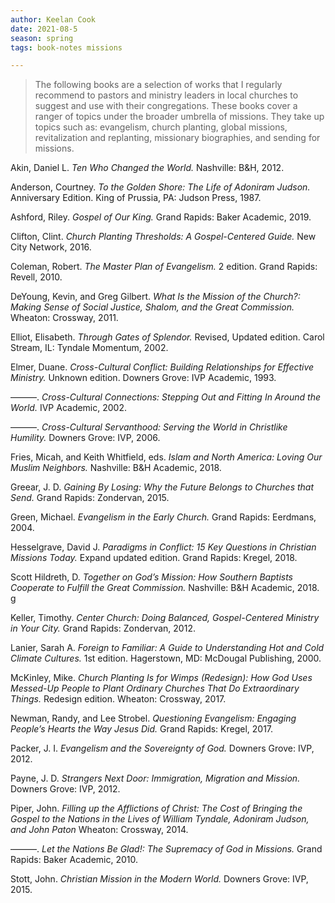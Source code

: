 ```yaml
---
author: Keelan Cook
date: 2021-08-5
season: spring
tags: book-notes missions

---
```


>The following books are a selection of works that I regularly recommend to pastors and ministry leaders in local churches to suggest and use with their congregations. These books cover a ranger of topics under the broader umbrella of missions. They take up topics such as: evangelism, church planting, global missions, revitalization and replanting, missionary biographies, and sending for missions.

Akin, Daniel L. *Ten Who Changed the World.* Nashville: B&H, 2012.

Anderson, Courtney. *To the Golden Shore: The Life of Adoniram Judson.* Anniversary Edition. King of Prussia, PA: Judson Press, 1987.

Ashford, Riley. *Gospel of Our King.* Grand Rapids: Baker Academic, 2019.

Clifton, Clint. *Church Planting Thresholds: A Gospel-Centered Guide.* New City Network, 2016.

Coleman, Robert. *The Master Plan of Evangelism.* 2 edition. Grand Rapids: Revell, 2010.

DeYoung, Kevin, and Greg Gilbert. *What Is the Mission of the Church?: Making Sense of Social Justice, Shalom, and the Great Commission.* Wheaton: Crossway, 2011.

Elliot, Elisabeth. *Through Gates of Splendor.* Revised, Updated edition. Carol Stream, IL: Tyndale Momentum, 2002.

Elmer, Duane. *Cross-Cultural Conflict: Building Relationships for Effective Ministry.* Unknown edition. Downers Grove: IVP Academic, 1993.

———. *Cross-Cultural Connections: Stepping Out and Fitting In Around the World.* IVP Academic, 2002.

———. *Cross-Cultural Servanthood: Serving the World in Christlike Humility.* Downers Grove: IVP, 2006.

Fries, Micah, and Keith Whitfield, eds. *Islam and North America: Loving Our Muslim Neighbors.* Nashville: B&H Academic, 2018.

Greear, J. D. *Gaining By Losing: Why the Future Belongs to Churches that Send.* Grand Rapids: Zondervan, 2015.

Green, Michael. *Evangelism in the Early Church.* Grand Rapids: Eerdmans, 2004.

Hesselgrave, David J. *Paradigms in Conflict: 15 Key Questions in Christian Missions Today.* Expand updated edition. Grand Rapids: Kregel, 2018.

Scott Hildreth, D. *Together on God’s Mission: How Southern Baptists Cooperate to Fulfill the Great Commission.* Nashville: B&H Academic, 2018. g

Keller, Timothy. *Center Church: Doing Balanced, Gospel-Centered Ministry in Your City.* Grand Rapids: Zondervan, 2012.

Lanier, Sarah A. *Foreign to Familiar: A Guide to Understanding Hot and Cold Climate Cultures.* 1st edition. Hagerstown, MD: McDougal Publishing, 2000.

McKinley, Mike. *Church Planting Is for Wimps (Redesign): How God Uses Messed-Up People to Plant Ordinary Churches That Do Extraordinary Things.* Redesign edition. Wheaton: Crossway, 2017.

Newman, Randy, and Lee Strobel. *Questioning Evangelism: Engaging People’s Hearts the Way Jesus Did.* Grand Rapids: Kregel, 2017.

Packer, J. I. *Evangelism and the Sovereignty of God.*  Downers Grove: IVP, 2012.

Payne, J. D. *Strangers Next Door: Immigration, Migration and Mission.* Downers Grove: IVP, 2012.

Piper, John. *Filling up the Afflictions of Christ: The Cost of Bringing the Gospel to the Nations in the Lives of William Tyndale, Adoniram Judson, and John Paton* Wheaton: Crossway, 2014.

———. *Let the Nations Be Glad!: The Supremacy of God in Missions.* Grand Rapids: Baker Academic, 2010.

Stott, John. *Christian Mission in the Modern World.* Downers Grove: IVP, 2015.